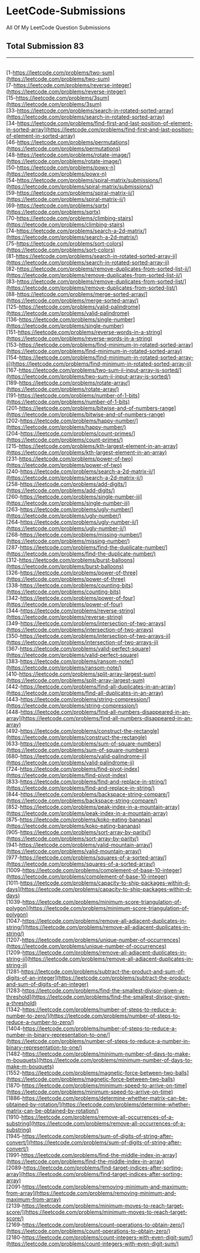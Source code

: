 # LeetCode-Submissions
All Of My LeetCode Question Submissions  
  
 ## Total Submission 83
 
 
 
 
 *******************************************************************************************************************************************************************
<br />[1-https://leetcode.com/problems/two-sum](https://leetcode.com/problems/two-sum)
<br />[7-https://leetcode.com/problems/reverse-integer](https://leetcode.com/problems/reverse-integer)
<br />[15-https://leetcode.com/problems/3sum](https://leetcode.com/problems/3sum)
<br />[33-https://leetcode.com/problems/search-in-rotated-sorted-array](https://leetcode.com/problems/search-in-rotated-sorted-array)
<br />[34-https://leetcode.com/problems/find-first-and-last-position-of-element-in-sorted-array](https://leetcode.com/problems/find-first-and-last-position-of-element-in-sorted-array)
<br />[46-https://leetcode.com/problems/permutations](https://leetcode.com/problems/permutations)
<br />[48-https://leetcode.com/problems/rotate-image/](https://leetcode.com/problems/rotate-image/)
<br />[50-https://leetcode.com/problems/powx-n](https://leetcode.com/problems/powx-n)
<br />[54-https://leetcode.com/problems/spiral-matrix/submissions/](https://leetcode.com/problems/spiral-matrix/submissions/)
<br />[59-https://leetcode.com/problems/spiral-matrix-ii/](https://leetcode.com/problems/spiral-matrix-ii/)
<br />[69-https://leetcode.com/problems/sqrtx](https://leetcode.com/problems/sqrtx)
<br />[70-https://leetcode.com/problems/climbing-stairs](https://leetcode.com/problems/climbing-stairs)
<br />[74-https://leetcode.com/problems/search-a-2d-matrix/](https://leetcode.com/problems/search-a-2d-matrix/)
<br />[75-https://leetcode.com/problems/sort-colors](https://leetcode.com/problems/sort-colors)
<br />[81-https://leetcode.com/problems/search-in-rotated-sorted-array-ii](https://leetcode.com/problems/search-in-rotated-sorted-array-ii)
<br />[82-https://leetcode.com/problems/remove-duplicates-from-sorted-list-ii/](https://leetcode.com/problems/remove-duplicates-from-sorted-list-ii/)
<br />[83-https://leetcode.com/problems/remove-duplicates-from-sorted-list/](https://leetcode.com/problems/remove-duplicates-from-sorted-list/)
<br />[88-https://leetcode.com/problems/merge-sorted-array/](https://leetcode.com/problems/merge-sorted-array/)
<br />[125-https://leetcode.com/problems/valid-palindrome](https://leetcode.com/problems/valid-palindrome)
<br />[136-https://leetcode.com/problems/single-number](https://leetcode.com/problems/single-number)
<br />[151-https://leetcode.com/problems/reverse-words-in-a-string](https://leetcode.com/problems/reverse-words-in-a-string)
<br />[153-https://leetcode.com/problems/find-minimum-in-rotated-sorted-array](https://leetcode.com/problems/find-minimum-in-rotated-sorted-array)
<br />[154-https://leetcode.com/problems/find-minimum-in-rotated-sorted-array-ii](https://leetcode.com/problems/find-minimum-in-rotated-sorted-array-ii)
<br />[167-https://leetcode.com/problems/two-sum-ii-input-array-is-sorted/](https://leetcode.com/problems/two-sum-ii-input-array-is-sorted/)
<br />[189-https://leetcode.com/problems/rotate-array/](https://leetcode.com/problems/rotate-array/)
<br />[191-https://leetcode.com/problems/number-of-1-bits](https://leetcode.com/problems/number-of-1-bits)
<br />[201-https://leetcode.com/problems/bitwise-and-of-numbers-range](https://leetcode.com/problems/bitwise-and-of-numbers-range)
<br />[202-https://leetcode.com/problems/happy-number/](https://leetcode.com/problems/happy-number/)
<br />[204-https://leetcode.com/problems/count-primes/](https://leetcode.com/problems/count-primes/)
<br />[215-https://leetcode.com/problems/kth-largest-element-in-an-array](https://leetcode.com/problems/kth-largest-element-in-an-array)
<br />[231-https://leetcode.com/problems/power-of-two](https://leetcode.com/problems/power-of-two)
<br />[240-https://leetcode.com/problems/search-a-2d-matrix-ii/](https://leetcode.com/problems/search-a-2d-matrix-ii/)
<br />[258-https://leetcode.com/problems/add-digits/](https://leetcode.com/problems/add-digits/)
<br />[260-https://leetcode.com/problems/single-number-iii](https://leetcode.com/problems/single-number-iii)
<br />[263-https://leetcode.com/problems/ugly-number/](https://leetcode.com/problems/ugly-number/)
<br />[264-https://leetcode.com/problems/ugly-number-ii/](https://leetcode.com/problems/ugly-number-ii/)
<br />[268-https://leetcode.com/problems/missing-number/](https://leetcode.com/problems/missing-number/)
<br />[287-https://leetcode.com/problems/find-the-duplicate-number/](https://leetcode.com/problems/find-the-duplicate-number/)
<br />[312-https://leetcode.com/problems/burst-balloons](https://leetcode.com/problems/burst-balloons)
<br />[326-https://leetcode.com/problems/power-of-three](https://leetcode.com/problems/power-of-three)
<br />[338-https://leetcode.com/problems/counting-bits](https://leetcode.com/problems/counting-bits)
<br />[342-https://leetcode.com/problems/power-of-four](https://leetcode.com/problems/power-of-four)
<br />[344-https://leetcode.com/problems/reverse-string](https://leetcode.com/problems/reverse-string)
<br />[349-https://leetcode.com/problems/intersection-of-two-arrays](https://leetcode.com/problems/intersection-of-two-arrays)
<br />[350-https://leetcode.com/problems/intersection-of-two-arrays-ii](https://leetcode.com/problems/intersection-of-two-arrays-ii)
<br />[367-https://leetcode.com/problems/valid-perfect-square](https://leetcode.com/problems/valid-perfect-square)
<br />[383-https://leetcode.com/problems/ransom-note/](https://leetcode.com/problems/ransom-note/)
<br />[410-https://leetcode.com/problems/split-array-largest-sum](https://leetcode.com/problems/split-array-largest-sum)
<br />[442-https://leetcode.com/problems/find-all-duplicates-in-an-array](https://leetcode.com/problems/find-all-duplicates-in-an-array)
<br />[443-https://leetcode.com/problems/string-compression/](https://leetcode.com/problems/string-compression/)
<br />[448-https://leetcode.com/problems/find-all-numbers-disappeared-in-an-array](https://leetcode.com/problems/find-all-numbers-disappeared-in-an-array)
<br />[492-https://leetcode.com/problems/construct-the-rectangle](https://leetcode.com/problems/construct-the-rectangle)
<br />[633-https://leetcode.com/problems/sum-of-square-numbers](https://leetcode.com/problems/sum-of-square-numbers)
<br />[680-https://leetcode.com/problems/valid-palindrome-ii](https://leetcode.com/problems/valid-palindrome-ii)
<br />[724-https://leetcode.com/problems/find-pivot-index](https://leetcode.com/problems/find-pivot-index)
<br />[833-https://leetcode.com/problems/find-and-replace-in-string/](https://leetcode.com/problems/find-and-replace-in-string/)
<br />[844-https://leetcode.com/problems/backspace-string-compare/](https://leetcode.com/problems/backspace-string-compare/)
<br />[852-https://leetcode.com/problems/peak-index-in-a-mountain-array](https://leetcode.com/problems/peak-index-in-a-mountain-array)
<br />[875-https://leetcode.com/problems/koko-eating-bananas](https://leetcode.com/problems/koko-eating-bananas)
<br />[905-https://leetcode.com/problems/sort-array-by-parity/](https://leetcode.com/problems/sort-array-by-parity/)
<br />[941-https://leetcode.com/problems/valid-mountain-array/](https://leetcode.com/problems/valid-mountain-array/)
<br />[977-https://leetcode.com/problems/squares-of-a-sorted-array/](https://leetcode.com/problems/squares-of-a-sorted-array/)
<br />[1009-https://leetcode.com/problems/complement-of-base-10-integer](https://leetcode.com/problems/complement-of-base-10-integer)
<br />[1011-https://leetcode.com/problems/capacity-to-ship-packages-within-d-days](https://leetcode.com/problems/capacity-to-ship-packages-within-d-days)
<br />[1039-https://leetcode.com/problems/minimum-score-triangulation-of-polygon](https://leetcode.com/problems/minimum-score-triangulation-of-polygon)
<br />[1047-https://leetcode.com/problems/remove-all-adjacent-duplicates-in-string/](https://leetcode.com/problems/remove-all-adjacent-duplicates-in-string/)
<br />[1207-https://leetcode.com/problems/unique-number-of-occurrences](https://leetcode.com/problems/unique-number-of-occurrences)
<br />[1209-https://leetcode.com/problems/remove-all-adjacent-duplicates-in-string-ii](https://leetcode.com/problems/remove-all-adjacent-duplicates-in-string-ii)
<br />[1281-https://leetcode.com/problems/subtract-the-product-and-sum-of-digits-of-an-integer](https://leetcode.com/problems/subtract-the-product-and-sum-of-digits-of-an-integer)
<br />[1283-https://leetcode.com/problems/find-the-smallest-divisor-given-a-threshold](https://leetcode.com/problems/find-the-smallest-divisor-given-a-threshold)
<br />[1342-https://leetcode.com/problems/number-of-steps-to-reduce-a-number-to-zero/](https://leetcode.com/problems/number-of-steps-to-reduce-a-number-to-zero/)
<br />[1404-https://leetcode.com/problems/number-of-steps-to-reduce-a-number-in-binary-representation-to-one/](https://leetcode.com/problems/number-of-steps-to-reduce-a-number-in-binary-representation-to-one/)
<br />[1482-https://leetcode.com/problems/minimum-number-of-days-to-make-m-bouquets](https://leetcode.com/problems/minimum-number-of-days-to-make-m-bouquets)
<br />[1552-https://leetcode.com/problems/magnetic-force-between-two-balls](https://leetcode.com/problems/magnetic-force-between-two-balls)
<br />[1870-https://leetcode.com/problems/minimum-speed-to-arrive-on-time](https://leetcode.com/problems/minimum-speed-to-arrive-on-time)
<br />[1886-https://leetcode.com/problems/determine-whether-matrix-can-be-obtained-by-rotation/](https://leetcode.com/problems/determine-whether-matrix-can-be-obtained-by-rotation/)
<br />[1910-https://leetcode.com/problems/remove-all-occurrences-of-a-substring](https://leetcode.com/problems/remove-all-occurrences-of-a-substring)
<br />[1945-https://leetcode.com/problems/sum-of-digits-of-string-after-convert/](https://leetcode.com/problems/sum-of-digits-of-string-after-convert/)
<br />[1991-https://leetcode.com/problems/find-the-middle-index-in-array](https://leetcode.com/problems/find-the-middle-index-in-array)
<br />[2089-https://leetcode.com/problems/find-target-indices-after-sorting-array](https://leetcode.com/problems/find-target-indices-after-sorting-array)
<br />[2091-https://leetcode.com/problems/removing-minimum-and-maximum-from-array](https://leetcode.com/problems/removing-minimum-and-maximum-from-array)
<br />[2139-https://leetcode.com/problems/minimum-moves-to-reach-target-score/](https://leetcode.com/problems/minimum-moves-to-reach-target-score/)
<br />[2169-https://leetcode.com/problems/count-operations-to-obtain-zero/](https://leetcode.com/problems/count-operations-to-obtain-zero/)
<br />[2180-https://leetcode.com/problems/count-integers-with-even-digit-sum/](https://leetcode.com/problems/count-integers-with-even-digit-sum/)
